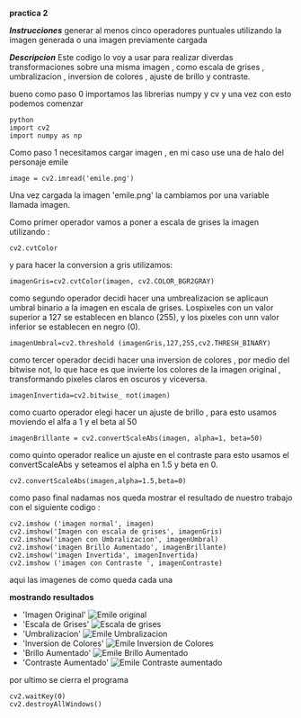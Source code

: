 **practica 2**

***Instrucciones***
generar al menos cinco operadores puntuales utilizando la imagen generada o una imagen previamente cargada

***Descripcion***
Este codigo lo voy a usar para realizar diverdas transformaciones sobre una misma imagen , como escala de grises , umbralizacion  , inversion de colores , ajuste de brillo y contraste.

bueno como paso 0 importamos las librerias numpy y cv y una vez con esto podemos comenzar


~~~
python
import cv2
import numpy as np  
~~~

Como paso 1 necesitamos cargar imagen , en mi caso use una de halo del personaje emile

~~~
image = cv2.imread('emile.png')
~~~

Una vez cargada la imagen 'emile.png' la cambiamos por una variable llamada imagen.

Como primer operador vamos a poner a escala de grises la imagen utilizando :

~~~
cv2.cvtColor
~~~

y para hacer la conversion a gris utilizamos:

~~~
imagenGris=cv2.cvtColor(imagen, cv2.COLOR_BGR2GRAY)
~~~

como segundo operador decidi hacer una umbrealizacion se aplicaun umbral binario a la imagen en escala de grises.
Lospixeles con un valor superior a 127 se establecen en blanco (255), y los pixeles con unn valor inferior se establecen en negro (0).

~~~
imagenUmbral=cv2.threshold (imagenGris,127,255,cv2.THRESH_BINARY) 
~~~

como tercer operador decidi hacer una inversion de colores , por medio del bitwise not, lo que hace es que invierte los colores de la imagen original , transformando pixeles claros en oscuros y viceversa.
~~~
imagenInvertida=cv2.bitwise_ not(imagen) 
~~~

como cuarto operador elegi hacer un ajuste de brillo , para esto usamos  moviendo el alfa a 1 y el beta al 50
~~~
imagenBrillante = cv2.convertScaleAbs(imagen, alpha=1, beta=50)
~~~


como quinto operador realice un ajuste en el contraste para esto usamos el convertScaleAbs y seteamos el alpha en 1.5 y beta en 0.

~~~
cv2.convertScaleAbs(imagen,alpha=1.5,beta=0)
~~~


como paso final nadamas nos queda mostrar el resultado de nuestro trabajo con el siguiente codigo :

~~~
cv2.imshow ('imagen normal', imagen)
cv2.imshow('Imagen con escala de grises', imagenGris)
cv2.imshow('imagen con Umbralizacion', imagenUmbral)
cv2.imshow('imagen Brillo Aumentado', imagenBrillante)
cv2.imshow('imagen Invertida', imagenInvertida)
cv2.imshow ('imagen con Contraste ', imagenContraste)
~~~

aqui las imagenes de como queda cada una

**mostrando resultados**
- 'Imagen Original'
![Emile original](https://github.com/ItsCruel/graficacion/blob/main/imagenes%20markdown/emile.png?raw=true)
- 'Escala de Grises'
![Escala de grises ](https://github.com/ItsCruel/graficacion/blob/main/imagenes%20markdown/imagenEscaladegrises.png?raw=true)
- 'Umbralizacion'
![Emile Umbralizacion](https://github.com/ItsCruel/graficacion/blob/main/imagenes%20markdown/imagenUmbrealizacion.png?raw=true)
- 'Inversion de Colores'
![Emile Inversion de Colores](https://github.com/ItsCruel/graficacion/blob/main/imagenes%20markdown/imageninvertida.png?raw=true)
- 'Brillo Aumentado'
![Emile Brillo Aumentado](https://github.com/ItsCruel/graficacion/blob/main/imagenes%20markdown/imagenbrilloaumentado.png?raw=true)
- 'Contraste Aumentado'
![Emile Contraste aumentado](https://github.com/ItsCruel/graficacion/blob/main/imagenes%20markdown/imagen%20contraste.png?raw=true)

por ultimo se cierra el programa 

~~~
cv2.waitKey(0)
cv2.destroyAllWindows()
~~~